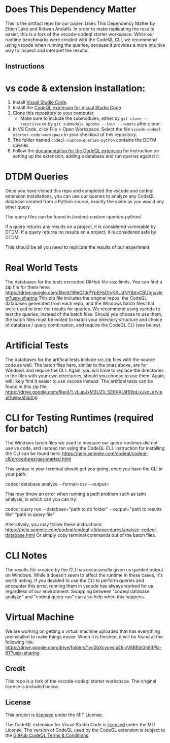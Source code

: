 # Does This Dependency Matter
This is the artifact repo for our paper: Does This Dependency Matter by Eldon Lake and Ridwan Andalib.
In order to make replicating the results easier, this is a fork of the vscode-codeql starter workspace.
While our runtime benchmarks were created with the CodeQL CLI, we recommend using vscode when running
the queries, because it provides a more intuitive way to inspect and interpret the results.

## Instructions

# vs code & extension installation:
1. Install [Visual Studio Code](https://code.visualstudio.com).
1. Install the [CodeQL extension for Visual Studio Code](https://marketplace.visualstudio.com/items?itemName=github.vscode-codeql).
1. Clone this repository to your computer.
    - Make sure to include the submodules, either by `git clone --recursive` or by `git submodule update --init --remote` after clone.
1. In VS Code, click File > Open Workspace. Select the file `vscode-codeql-starter.code-workspace` in your checkout of this repository.
1. The folder named `codeql-custom-queries-python` contains the DDTM queries
1. Follow the [documentation for the CodeQL extension](https://help.semmle.com/codeql/codeql-for-vscode.html) for instruction on setting up the extension, adding a database and run queries against it. 

# DTDM Queries
Once you have cloned this repo and completed the vscode and codeql extension installations,
you can use our queries to analyze any CodeQL database created from a Python source, exactly
the same as you would any other query.

The query files can be found in /codeql-custom-queries-python/

If a query returns any results on a project, it is considered vulnerable by DTDM.
If a query returns no results on a project, it is considered safe by DTDM.

This should be all you need to replicate the results of our experiment.

# Real World Tests
The databases for the tests exceeded GitHub file size limits. You can find a zip file for them here:
https://drive.google.com/file/d/1I9eQ1tkPYpEHsDtyKXUdNYtbtvCBUtgs/view?usp=sharing
This zip file includes the original repos, the CodeQL databases generated from each repo, and the
Windows batch files that were used to time the results for queries. We recommend using vscode to
test the queries, instead of the batch files. Should you choose to use them, the batch files must
be edited to match your directory structure and choice of database / query combination, and require
the CodeQL CLI (see below).

# Artificial Tests
The databases for the artifical tests include src.zip files with the source code as well. The batch
files here, similar to the ones above, are for Windows and require the CLI. Again, you will have to
replace the directories in the files with your own directories, should you choose to use them. Again, 
will likely find it easier to use vscode instead. The artifical tests can be found in this zip file:
https://drive.google.com/file/d/1_yLupJxM3UZV_SE6KXUif69qLixJknLe/view?usp=sharing

# CLI for Testing Runtimes (required for batch)
The Windows batch files we used to measure our query runtimes did not use vs code, and instead ran
using the CodeQL CLI. Instruction for installing the CLI can be found here:
https://help.semmle.com/codeql/codeql-cli/procedures/get-started.html

This syntax in your terminal should get you going, once you have the CLI in your path:

codeql database analyze <path to db folder> <path to query file> --format=csv --output=<path to output file>
    
This may throw an error when running a path problem such as taint analysis, in which can you can try:

codeql query run --database="path to db folder" --output="path to results file" "path to query file"

Alteratively, you may follow these instructions:
https://help.semmle.com/codeql/codeql-cli/procedures/analyze-codeql-database.html
Or simply copy terminal commands out of the batch files. 

# CLI Notes
The results file created by the CLI has occasionally given us garbled output on Windows. While it doesn't seem
to affect the runtime in these cases, it's worth noting. If you decided to use the CLI to perform queries
and encounter this error, running them in vscode has always worked for us regardless of our environment.
Swapping between "codeql database analyze" and "codeql query run" can also help when this happens.

# Virtual Machine
We are working on getting a virtual machine uploaded that has everything preinstalled to make things easier.
When it is finished, it will be found at the following link:
https://drive.google.com/drive/folders/1yc0bXcycevIa26jvV8BEbI0n93Pla-8T?usp=sharing

## Credit
This repo is a fork of the vscode-codeql starter workspace. The original license is included below.
## License

This project is [licensed](LICENSE.md) under the MIT License. 

The CodeQL extension for Visual Studio Code is [licensed](https://github.com/github/vscode-codeql/blob/master/extensions/ql-vscode/LICENSE.md) under the MIT License. The version of CodeQL used by the CodeQL extension is subject to the [GitHub CodeQL Terms & Conditions](https://securitylab.github.com/tools/codeql/license).
